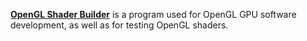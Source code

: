 [**OpenGL Shader Builder**](https://developer.apple.com/library/archive/documentation/GraphicsImaging/Conceptual/OpenGLShaderBuilderUserGuide/Introduction/Introduction.html#//apple_ref/doc/uid/TP40006476-CH1-DontLinkElementID_5) is a program used for OpenGL GPU software development, as well as for testing OpenGL shaders.
